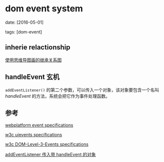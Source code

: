 # dom event system

date: [2016-05-01]

tags: [dom-event]

## inherie relactionship

[使用思维导图画的继承关系图][3]

## handleEvent 玄机

`addEventListener()` 的第二个参数，可以传入一个对象，该对象要包含一个名叫 *handleEvent* 的方法，系统会把它作为事件处理函数。

## 参考
[webplatform event specifications][1]

[w3c uievents specifications][4]

[w3c DOM-Level-3-Events specifications][2]

[addEventListener 传入带 handleEvent 的对象][5]


[1]:https://docs.webplatform.org/wiki/dom/Event
[2]:https://www.w3.org/TR/DOM-Level-3-Events/
[3]:http://naotu.baidu.com/file/af34ca823e60ee40e813f372836e252a?token=72a5aff000b4b52b
[4]:https://www.w3.org/TR/uievents/
[5]:http://www.cnblogs.com/dindog/archive/2012/01/13/2322100.html
